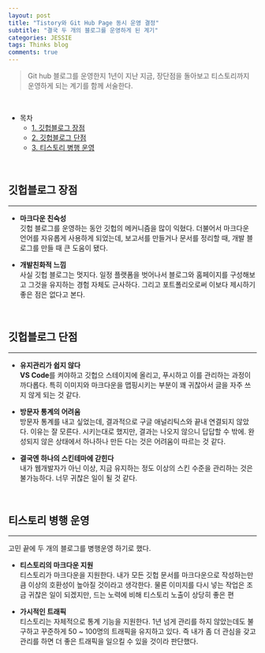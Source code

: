```yaml
---  
layout: post  
title: "Tistory와 Git Hub Page 동시 운영 결정"
subtitle: "결국 두 개의 블로그를 운영하게 된 계기"  
categories: JESSIE  
tags: Thinks blog
comments: true  
---  
```




> Git hub 블로그를 운영한지 1년이 지난 지금, 장단점을 돌아보고 티스토리까지 운영하게 되는 계기를 함께 서술한다.

<br/>

- 목차
    - [1. 깃헙블로그 장점](#깃헙블로그-장점)
    - [2. 깃헙블로그 단점](#깃헙블로그-단점)
    - [3. 티스토리 병행 운영](#티스토리-병행-운영)


<br/>

## 깃헙블로그 장점
---
* __마크다운 친숙성__   
깃헙 블로그를 운영하는 동안 깃헙의 메커니즘을 많이 익혔다. 더불어서 마크다운 언어를 자유롭게 사용하게 되었는데, 보고서를 만들거나 문서를 정리할 때, 개발 블로그를 만들 때 큰 도움이 됐다.

* __개발친화적 느낌__  
사실 깃헙 블로그는 멋지다. 일정 플랫폼을 벗어나서 블로그와 홈페이지를 구성해보고 그것을 유지하는 경험 자체도 근사하다. 그리고 포트폴리오로써 이보다 제시하기 좋은 점은 없다고 본다.


<BR/>

## 깃헙블로그 단점
---

* __유지관리가 쉽지 않다__  
**VS Code**를 켜야하고 깃헙으 스테이지에 올리고, 푸시하고 이를 관리하는 과정이 까다롭다. 특히 이미지와 마크다운을 맵핑시키는 부분이 꽤 귀찮아서 글을 자주 쓰지 않게 되는 것 같다.


* __방문자 통계의 어려움__  
방문자 통계를 내고 싶었는데, 결과적으로 구글 애널리틱스와 끝내 연결되지 않았다. 이유는 잘 모른다. 시키는대로 했지만, 결과는 나오지 않으니 답답할 수 밖에. 완성되지 않은 상태에서 하나하나 만든 다는 것은 어려움이 따르는 것 같다.

* __결국엔 하나의 스킨테마에 갇힌다__  
내가 웹개발자가 아닌 이상, 지금 유지하는 정도 이상의 스킨 수준을 관리하는 것은 불가능하다. 너무 귀찮은 일이 될 것 같다.

<BR/>


## 티스토리 병행 운영
---
고민 끝에 두 개의 블로그를 병행운영 하기로 했다.

* __티스토리의 마크다운 지원__  
티스토리가 마크다운을 지원한다. 내가 모든 깃헙 문서를 마크다운으로 작성하는만큼 이상의 호환성이 높아질 것이라고 생각한다. 물론 이미지를 다시 넣는 작업은 조금 귀찮은 일이 되겠지만, 드는 노력에 비해 티스토리 노출이 상당히 좋은 편


* __가시적인 트래픽__  
티스토리는 자체적으로 통계 기능을 지원한다. 1년 넘게 관리를 하지 않았는데도 불구하고 꾸준하게 50 ~ 100명의 트래픽을 유지하고 있다. 즉 내가 좀 더 관심을 갖고 관리를 하면 더 좋은 트래픽을 일으킬 수 있을 것이라 판단했다.
